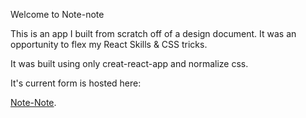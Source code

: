 Welcome to Note-note

This is an app I built from scratch off of a design document.
It was an opportunity to flex my React Skills & CSS tricks.

It was built using only creat-react-app and normalize css.

It's current form is hosted here:

<a href="https://note-note-bwmfxcwead.now.sh">Note-Note</a>.
